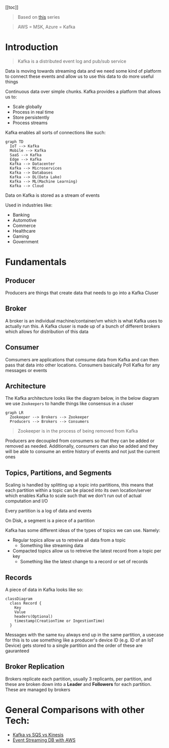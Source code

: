 [[toc]]

> Based on [this](https://www.youtube.com/watch?v=-DyWhcX3Dpc&list=PLa7VYi0yPIH2PelhRHoFR5iQgflg-y6JA) series

> AWS = MSK, Azure = Kafka

# Introduction

> Kafka is a distributed event log and pub/sub service

Data is moving towards streaming data and we need some kind of platform to connect these events and allow us to use this data to do more useful things

Continuous data over simple chunks. Kafka provides a platform that allows us to:

- Scale globally
- Process in real time
- Store persistently
- Process streams

Kafka enables all sorts of connections like such:

```mermaid
graph TD
  IoT --> Kafka
  Mobile --> Kafka
  SaaS --> Kafka
  Edge --> Kafka
  Kafka --> Datacenter
  Kafka --> Microservices
  Kafka --> Databases
  Kafka --> DL(Data Lake)
  Kafka --> ML(Machine Learning)
  Kafka --> Cloud
```

Data on Kafka is stored as a stream of events

Used in industries like:

- Banking
- Automotive
- Commerce
- Healthcare
- Gaming
- Government

# Fundamentals

## Producer

Producers are things that create data that needs to go into a Kafka Cluser

## Broker

A broker is an individual machine/container/vm which is what Kafka uses to actually run this. A Kafka cluser is made up of a bunch of different brokers which allows for distribution of this data

## Consumer

Comsumers are applications that comsume data from Kafka and can then pass that data into other locations. Consumers basically Poll Kafka for any messages or events

## Architecture

The Kafka architecture looks like the diagram below, in the below diagram we use `Zookeepers` to handle things like consensus in a cluser

```mermaid
graph LR
  Zookeeper --> Brokers --> Zookeeper
  Producers --> Brokers --> Consumers
```

> Zookeeper is in the process of being removed from Kafka

Producers are decoupled from consumers so that they can be added or removed as needed. Additionally, consumers can also be added and they will be able to consume an entire history of events and not just the current ones

## Topics, Partitions, and Segments

Scaling is handled by splitting up a topic into partitions, this means that each partition within a topic can be placed into its own location/server which enables Kafka to scale such that we don't run out of actual computation and I/O

Every partition is a log of data and events

On Disk, a segment is a piece of a partition

Kafka has some different ideas of the types of topics we can use. Namely:

- Regular topics allow us to retreive all data from a topic
  - Something like streaming data
- Compacted topics allow us to retreive the latest record from a topic per key
  - Something like the latest change to a record or set of records

## Records

A piece of data in Kafka looks like so:

```mermaid
classDiagram
  class Record {
    Key
    Value
    headers(Optional)
    timestamp(CreationTime or IngestionTime)
  }
```

Messages with the same `Key` always end up in the same partition, a usecase for this is to use something like a producer's device ID (e.g. ID of an IoT Device) gets stored to a single partition and the order of these are gauranteed

## Broker Replication

Brokers replicate each partition, usually 3 replicants, per partition, and these are broken down into a **Leader** and **Followers** for each partition. These are managed by brokers

# General Comparisons with other Tech:

- [Kafka vs SQS vs Kinesis](https://dzone.com/articles/evaluating-message-brokers-kafka-vs-kinesis-vs-sqs)
- [Event Streaming DB with AWS](https://medium.com/nikeengineering/moving-faster-with-aws-by-creating-an-event-stream-database-dedec8ca3eeb)

